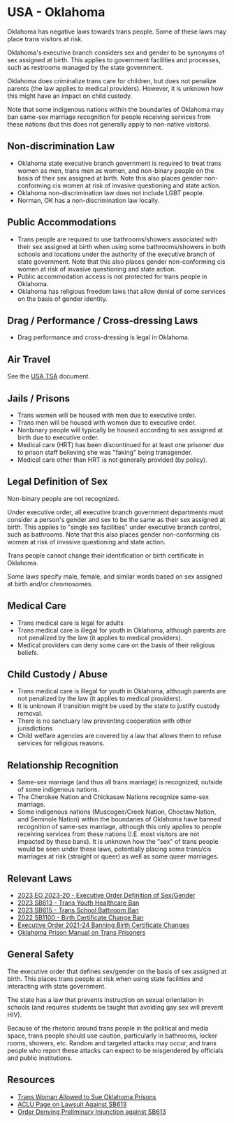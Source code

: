 # USA - Oklahoma

Oklahoma has negative laws towards trans people. Some of these laws may
place trans visitors at risk.

Oklahoma's executive branch considers sex and gender to be synonyms of
sex assigned at birth. This applies to government facilities and
processes, such as restrooms managed by the state government.

Oklahoma does criminalize trans care for children, but does not penalize
parents (the law applies to medical providers).  However, it is unknown
how this might have an impact on child custody.

Note that some indigenous nations within the boundaries of Oklahoma may
ban same-sex marriage recognition for people receiving services from
these nations (but this does not generally apply to non-native
visitors).

## Non-discrimination Law

 * Oklahoma state executive branch government is required to treat trans
   women as men, trans men as women, and non-binary people on the basis
   of their sex assigned at birth.  Note this also places gender
   non-conforming cis women at risk of invasive questioning and state
   action.
 * Oklahoma non-discrimination law does not include LGBT people.
 * Norman, OK has a non-discrimination law locally.

## Public Accommodations

 * Trans people are required to use bathrooms/showers associated with their
   sex assigned at birth when using some bathrooms/showers in both
   schools and locations under the authority of the executive branch of
   state government.  Note that this also places gender non-conforming
   cis women at risk of invasive questioning and state action.
 * Public accommodation access is not protected for trans people in
   Oklahoma.
 * Oklahoma has religious freedom laws that allow denial of some services
   on the basis of gender identity.

## Drag / Performance / Cross-dressing Laws

 * Drag performance and cross-dressing is legal in Oklahoma.

## Air Travel

See the [USA TSA](notes/tsa.md) document.

## Jails / Prisons

 * Trans women will be housed with men due to executive order.
 * Trans men will be housed with women due to executive order.
 * Nonbinary people will typically be housed according to sex
   assigned at birth due to executive order.
 * Medical care (HRT) has been discontinued for at least one prisoner
   due to prison staff believing she was "faking" being transgender.
 * Medical care other than HRT is not generally provided (by policy).

## Legal Definition of Sex

Non-binary people are not recognized.

Under executive order, all executive branch government departments must
consider a person's gender and sex to be the same as their sex assigned
at birth. This applies to "single sex facilities" under executive branch
control, such as bathrooms.  Note that this also places gender
non-conforming cis women at risk of invasive questioning and state
action.

Trans people cannot change their identification or birth certificate in
Oklahoma.

Some laws specify male, female, and similar words based on sex assigned
at birth and/or chromosomes.

## Medical Care

 * Trans medical care is legal for adults
 * Trans medical care is illegal for youth in Oklahoma, although parents
   are not penalized by the law (it applies to medical providers).
 * Medical providers can deny some care on the basis of their religious
   beliefs.

## Child Custody / Abuse

 * Trans medical care is illegal for youth in Oklahoma, although parents
   are not penalized by the law (it applies to medical providers).
 * It is unknown if transition might be used by the state to justify
   custody removal.
 * There is no sanctuary law preventing cooperation with other
   jurisdictions
 * Child welfare agencies are covered by a law that allows them to
   refuse services for religious reasons.
 
## Relationship Recognition

 * Same-sex marriage (and thus all trans marriage) is recognized,
   outside of some indigenous nations.
 * The Cherokee Nation and Chickasaw Nations recognize same-sex
   marriage.
 * Some indigenous nations (Muscogee/Creek Nation, Choctaw Nation,
   and Seminole Nation) within the boundaries of Oklahoma have banned
   recognition of same-sex marriage, although this only applies to
   people receiving services from these nations (I.E. most visitors
   are not impacted by these bans). It is unknown how the "sex" of
   trans people would be seen under these laws, potentially placing some
   trans/cis marriages at risk (straight or queer) as well as some queer
   marriages.

## Relevant Laws

 * [2023 EO 2023-20 - Executive Order Definition of Sex/Gender](https://www.iwv.org/wp-content/uploads/2023/08/OK-gov-stitt-executive-order-womens-bill-of-rights.pdf)
 * [2023 SB613 - Trans Youth Healthcare Ban](https://legiscan.com/OK/text/SB613/id/2795559)
 * [2023 SB615 - Trans School Bathroom Ban](https://legiscan.com/OK/text/SB615/id/2586890)
 * [2022 SB1100 - Birth Certificate Change Ban](https://legiscan.com/OK/text/SB1100/id/2573918)
 * [Executive Order 2021-24 Banning Birth Certificate Changes](https://www.sos.ok.gov/documents/executive/2014.pdf)
 * [Oklahoma Prison Manual on Trans Prisoners](https://oklahoma.gov/content/dam/ok/en/doc/documents/policy/section-14/op140147.pdf)

## General Safety

The executive order that defines sex/gender on the basis of sex assigned
at birth. This places trans people at risk when using state facilities
and interacting with state government.

The state has a law that prevents instruction on sexual orientation in
schools (and requires students be taught that avoiding gay sex will
prevent HIV).

Because of the rhetoric around trans people in the political and media
space, trans people should use caution, particularly in bathrooms,
locker rooms, showers, etc.  Random and targeted attacks may occur, and
trans people who report these attacks can expect to be misgendered by
officials and public institutions.

## Resources

 * [Trans Woman Allowed to Sue Oklahoma Prisons](https://apnews.com/article/lawsuits-oklahoma-5f46d0c5c485274b0c0eb248689a9962)
 * [ACLU Page on Lawsuit Against SB613](https://www.acluok.org/en/press-releases/families-doctors-challenge-oklahomas-ban-health-care-trans-youth)
 * [Order Denying Preliminary Injunction against
   SB613](https://lambdalegal.org/wp-content/uploads/2023/10/Poe-v.-Drummond-dkt-138-opinion-and-order.pdf)

